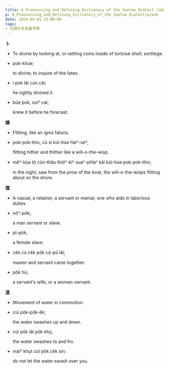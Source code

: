 ```yaml
---
title: A Pronouncing and Defining Dictionary of the Swatow Dialect (汕頭方言音義字典) / pok
p: A_Pronouncing_and_Defining_Dictionary_of_the_Swatow_Dialect/w/pok
date: 2024-04-01 23:00:00
tags: 
- 汕頭方言音義字典
---
```



**卜**
- To divine by looking at, or rattling coins inside of tortoise shell; sortilege.

- pok-khùe;

  to divine; to inquire of the fates.

- i pok lâi cún căi;

  he rightly divined it.

- būe pok, soiⁿ cai;

  knew it before he forecast.

**燐**
- Flitting, like an ignis fatuns.

- pok-pok-thìo, cū sĭ kúi-húe hìeⁿ-seⁿ;

  flitting hither and thither like a will-o-the-wisp.

- mêⁿ-kùa tŏ̤ cûn-thâu thóiⁿ-kìⁿ suaⁿ-phîaⁿ kâi kúi-húe pok-pok-thìo;

  in the night, saw from the prow of the boat, the will-o-the-wisps flitting about on the shore.

**僕**
- A vassal, a retainer, a servant or menial; one who aids in laborious duties.

- nôⁿ-pôk;

  a man servant or slave.

- pĭ-pôk;

  a female slave.

- cêk cú cêk pôk cò̤-pû lâi;

  master and servant came together.

- pôk hŭ;

  a servant's wife, or a woman-servant. 

**漾**
- Movement of water in commotion.

- cúi pôk-pôk-êk;

  the water swashes up and down.

- cúi pôk lâi pôk khṳ̀;

  the water swashes to and fro.

- màiⁿ khṳt cúi pôk cêk sin;

  do not let the water swash over you.